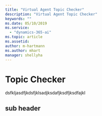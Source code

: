 ```yaml
---
title: "Virtual Agent Topic Checker"
description: "Virtual Agent Topic Checker"
keywords: ""
ms.date: 05/10/2019
ms.service:
  - "dynamics-365-ai"
ms.topic: article
ms.assetid: 
author: m-hartmann
ms.author: mhart
manager: shellyha
---
```


# Topic Checker
dsfkljasdfjkdsfjklsadjksdafjksdfjksdfajkl

## sub header

